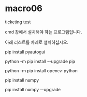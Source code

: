 # macro06
ticketing test

cmd 창에서 설치해야 하는 프로그램입니다.

아래 리스트를 차례로 설치하십시오.


pip install pyautogui

python -m pip install --upgrade pip

python -m pip install opencv-python

pip install numpy

pip install numpy --upgrade

